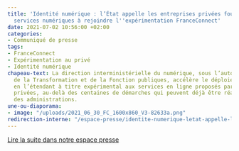 ```yaml
---
title: 'Identité numérique : l’État appelle les entreprises privées fournissant des
  services numériques à rejoindre l''expérimentation FranceConnect'
date: 2021-07-02 10:56:00 +02:00
categories:
- Communiqué de presse
tags:
- FranceConnect
- Expérimentation au privé
- Identité numérique
chapeau-text: La direction interministérielle du numérique, sous l’autorité du ministère
  de la Transformation et de la Fonction publiques, accélère le déploiement de FranceConnect
  en l’étendant à titre expérimental aux services en ligne proposés par des entreprises
  privées, au-delà des centaines de démarches qui peuvent déjà être réalisées auprès
  des administrations.
une-ou-diaporama:
- image: "/uploads/2021_06_30_FC_1600x860_V3-82633a.png"
redirection-interne: "/espace-presse/identite-numerique-letat-appelle-les-entreprises-privees-fournissant-des-services-numeriques-a-rejoindre-lexperimentation-franceconnect/"
---
```


<div class="lien-important"><p><a href="/espace-presse/identite-numerique-letat-appelle-les-entreprises-privees-fournissant-des-services-numeriques-a-rejoindre-lexperimentation-franceconnect/">Lire la suite dans notre espace presse</a></p></div>